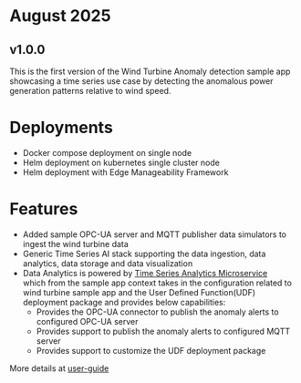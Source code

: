 # August 2025

## v1.0.0

This is the first version of the Wind Turbine Anomaly detection sample app
showcasing a time series use case by detecting the anomalous power generation patterns relative to wind speed.

# Deployments

- Docker compose deployment on single node
- Helm deployment on kubernetes single cluster node
- Helm deployment with Edge Manageability Framework

# Features

- Added sample OPC-UA server and MQTT publisher data simulators to ingest the wind turbine data
- Generic Time Series AI stack supporting the data ingestion, data analytics,
  data storage and data visualization
- Data Analytics is powered by [Time Series Analytics Microservice](https://github.com/open-edge-platform/edge-ai-libraries/tree/main/microservices/time-series-analytics/docs)   
  which from the sample app context takes in the configuration related to wind turbine
  sample app and the User Defined Function(UDF) deployment package and provides 
  below capabilities:
  - Provides the OPC-UA connector to publish the anomaly alerts to configured 
    OPC-UA server
  - Provides support to publish the anomaly alerts to configured MQTT server
  - Provides support to customize the UDF deployment package 

More details at [user-guide](../../user-guide/index.rst)
